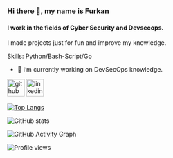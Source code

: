 ### Hi there 👋, my name is Furkan
#### I work in the fields of Cyber Security and Devsecops.
I made projects just for fun and improve my knowledge.

Skills: Python/Bash-Script/Go

- 🔭 I’m currently working on DevSecOps knowledge. 


[<img src='https://cdn.jsdelivr.net/npm/simple-icons@3.0.1/icons/github.svg' alt='github' height='40'>](https://github.com/FFurkanArslan)  [<img src='https://cdn.jsdelivr.net/npm/simple-icons@3.0.1/icons/linkedin.svg' alt='linkedin' height='40'>](https://www.linkedin.com/in/furkan-arslan-143a421b6/)  

[![Top Langs](https://github-readme-stats.vercel.app/api/top-langs/?username=FFurkanArslan)](https://github.com/anuraghazra/github-readme-stats)

![GitHub stats](https://github-readme-stats.vercel.app/api?username=FFurkanArslan&show_icons=true)  

![GitHub Activity Graph](https://activity-graph.herokuapp.com/graph?username=FFurkanArslan)  

![Profile views](https://gpvc.arturio.dev/FFurkanArslan)  
